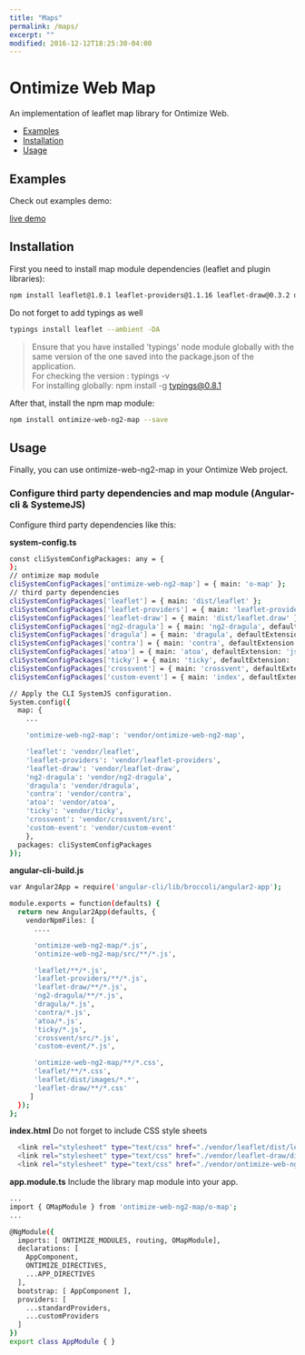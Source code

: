 ```yaml
---
title: "Maps"
permalink: /maps/
excerpt: ""
modified: 2016-12-12T18:25:30-04:00
---
```


# Ontimize Web Map
An implementation of leaflet map library for Ontimize Web.

* [Examples](#examples)
* [Installation](#installation)
* [Usage](#usage)

## Examples

Check out examples demo:
<div><a href="https://ontimizeweb.github.io/ontimize-web-ng2-map" target="_blank" class="btn btn--success">
    <i class="fa fa-play"></i>
    live demo</a></div>

## Installation

First you need to install map module dependencies (leaflet and plugin libraries):

```bash
npm install leaflet@1.0.1 leaflet-providers@1.1.16 leaflet-draw@0.3.2 dragula@3.7.2 ng2-dragula@1.2.2-0 --save
```

Do not forget to add typings as well

```bash
typings install leaflet --ambient -DA
```
> Ensure that you have installed 'typings' node module globally with the same version of the one saved into the package.json of the 
application.  
For checking the version : typings -v  
For installing globally: npm install -g typings@0.8.1

After that, install the npm map module:

```bash
npm install ontimize-web-ng2-map --save
```

## Usage

Finally, you can use ontimize-web-ng2-map in your Ontimize Web project.

### Configure third party dependencies and map module (Angular-cli & SystemeJS)

Configure third party dependencies like this:

**system-config.ts**

```bash
const cliSystemConfigPackages: any = {
};
// ontimize map module
cliSystemConfigPackages['ontimize-web-ng2-map'] = { main: 'o-map' };
// third party dependencies
cliSystemConfigPackages['leaflet'] = { main: 'dist/leaflet' };
cliSystemConfigPackages['leaflet-providers'] = { main: 'leaflet-providers', defaultExtension: 'js' };
cliSystemConfigPackages['leaflet-draw'] = { main: 'dist/leaflet.draw' };
cliSystemConfigPackages['ng2-dragula'] = { main: 'ng2-dragula', defaultExtension: 'js' };
cliSystemConfigPackages['dragula'] = { main: 'dragula', defaultExtension: 'js' };
cliSystemConfigPackages['contra'] = { main: 'contra', defaultExtension: 'js' };
cliSystemConfigPackages['atoa'] = { main: 'atoa', defaultExtension: 'js' };
cliSystemConfigPackages['ticky'] = { main: 'ticky', defaultExtension: 'js' };
cliSystemConfigPackages['crossvent'] = { main: 'crossvent', defaultExtension: 'js' };
cliSystemConfigPackages['custom-event'] = { main: 'index', defaultExtension: 'js' };

// Apply the CLI SystemJS configuration.
System.config({
  map: {
    ...

    'ontimize-web-ng2-map': 'vendor/ontimize-web-ng2-map',

    'leaflet': 'vendor/leaflet',
    'leaflet-providers': 'vendor/leaflet-providers',
    'leaflet-draw': 'vendor/leaflet-draw',
    'ng2-dragula': 'vendor/ng2-dragula',
    'dragula': 'vendor/dragula',
    'contra': 'vendor/contra',
    'atoa': 'vendor/atoa',
    'ticky': 'vendor/ticky',
    'crossvent': 'vendor/crossvent/src',
    'custom-event': 'vendor/custom-event'
    },
  packages: cliSystemConfigPackages
});

```

**angular-cli-build.js**

```bash
var Angular2App = require('angular-cli/lib/broccoli/angular2-app');

module.exports = function(defaults) {
  return new Angular2App(defaults, {
    vendorNpmFiles: [
      ....

      'ontimize-web-ng2-map/*.js',
      'ontimize-web-ng2-map/src/**/*.js',

      'leaflet/**/*.js',
      'leaflet-providers/**/*.js',
      'leaflet-draw/**/*.js',
      'ng2-dragula/**/*.js',
      'dragula/*.js',
      'contra/*.js',
      'atoa/*.js',
      'ticky/*.js',
      'crossvent/src/*.js',
      'custom-event/*.js',

      'ontimize-web-ng2-map/**/*.css',
      'leaflet/**/*.css',
      'leaflet/dist/images/*.*',
      'leaflet-draw/**/*.css'
     ]
  });
};
```

**index.html**
Do not forget to include CSS style sheets

```bash
  <link rel="stylesheet" type="text/css" href="./vendor/leaflet/dist/leaflet.css">
  <link rel="stylesheet" type="text/css" href="./vendor/leaflet-draw/dist/leaflet.draw.css">
  <link rel="stylesheet" type="text/css" href="./vendor/ontimize-web-ng2-map/o-map.css">
```

**app.module.ts**
Include the library map module into your app.

```bash
...
import { OMapModule } from 'ontimize-web-ng2-map/o-map';
...

@NgModule({
  imports: [ ONTIMIZE_MODULES, routing, OMapModule],
  declarations: [
    AppComponent,
    ONTIMIZE_DIRECTIVES,
    ...APP_DIRECTIVES
  ],
  bootstrap: [ AppComponent ],
  providers: [
    ...standardProviders,
    ...customProviders
  ]
})
export class AppModule { }

```



